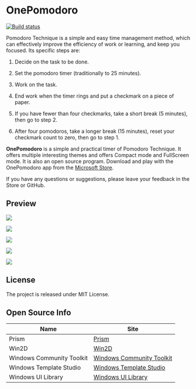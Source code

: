 # OnePomodoro

[![Build status](https://build.appcenter.ms/v0.1/apps/575beba1-9e41-4128-b6ff-135ef2d3c77b/branches/master/badge)](https://appcenter.ms)

Pomodoro Technique is a simple and easy time management method, which can effectively improve the efficiency of work or learning, and keep you focused. Its specific steps are:


1. Decide on the task to be done.

2. Set the pomodoro timer (traditionally to 25 minutes).

3. Work on the task.

4. End work when the timer rings and put a checkmark on a piece of paper.

5. If you have fewer than four checkmarks, take a short break (5 minutes), then go to step 2.

6. After four pomodoros, take a longer break (15 minutes), reset your checkmark count to zero, then go to step 1.

**OnePomodoro** is a simple and practical timer of Pomodoro Technique. It offers multiple interesting themes and offers Compact mode and FullScreen mode. It is also an open source program. 
Download and play with the OnePomodoro app from the [Microsoft Store](https://www.microsoft.com/zh-cn/p/onepomodoro/9nxpdp9gg880?activetab=pivot:overviewtab).


If you have any questions or suggestions, please leave your feedback in the Store or GitHub.


## Preview

![](https://raw.githubusercontent.com/DinoChan/OnePomodoro/master/overview.png)

![](https://raw.githubusercontent.com/DinoChan/OnePomodoro/master/pomodoros.png)

![](https://raw.githubusercontent.com/DinoChan/OnePomodoro/master/longshadow.gif)

![](https://raw.githubusercontent.com/DinoChan/OnePomodoro/master/do_not_disturb.gif)

![](https://raw.githubusercontent.com/DinoChan/OnePomodoro/master/clip.gif)


## License

The project is released under MIT License.



## Open Source Info

| Name                      | Site                                                         |
| ------------------------- | ------------------------------------------------------------ |
| Prism                     | [Prism](https://github.com/PrismLibrary/Prism)               |
| Win2D                     | [Win2D](https://github.com/microsoft/Win2D)                  |
| Windows Community Toolkit | [Windows Community Toolkit](https://github.com/windows-toolkit/WindowsCommunityToolkit) |
| Windows Template Studio   | [Windows Template Studio](https://github.com/microsoft/WindowsTemplateStudio) |
| Windows UI Library        | [Windows UI Library](https://github.com/microsoft/microsoft-ui-xaml) |

